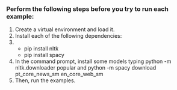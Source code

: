 <h3>Perform the following steps before you try to run each example:</h3>

<ol>
<li>Create a virtual environment and load it.</li>
<li> Install each of the following dependencies: <li>
    <ul>
    <li class='cl'> pip install nltk </li>
    <li class='cl'> pip install spacy </li>    
    </ul>
<li> In the command prompt, install some models typing 
<span class='cl'> python -m nltk.downloader popular </span> and
<span class="cl"> python -m spacy download pt_core_news_sm en_core_web_sm</span> </li>
<li> Then, run the examples.
</ol>
